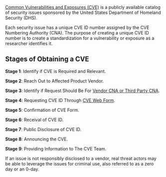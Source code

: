 

[Common Vulnerabilities and Exposures (CVE)](https://cve.mitre.org/) is a publicly available catalog of security issues sponsored by the United States Department of Homeland Security (DHS).

Each security issue has a unique CVE ID number assigned by the CVE Numbering Authority (CNA). The purpose of creating a unique CVE ID number is to create a standardization for a vulnerability or exposure as a researcher identifies it.

## Stages of Obtaining a CVE

**Stage 1**: Identify if CVE is Required and Relevant.

**Stage 2**: Reach Out to Affected Product Vendor.

**Stage 3**: Identify if Request Should Be For [Vendor CNA or Third Party CNA](https://www.cve.org/ReportRequest/ReportRequestForNonCNAs).

**Stage 4**: Requesting CVE ID Through [CVE Web Form](https://cveform.mitre.org/).

**Stage 5**: Confirmation of CVE Form.

**Stage 6**: Receival of CVE ID.

**Stage 7**: Public Disclosure of CVE ID.

**Stage 8**: Announcing the CVE.

**Stage 9**: Providing Information to The CVE Team.

 If an issue is not responsibly disclosed to a vendor, real threat actors may be able to leverage the issues for criminal use, also referred to as a zero day or an 0-day.